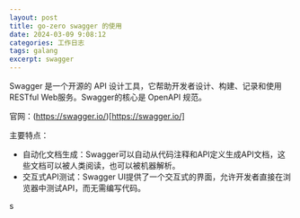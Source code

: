```yaml
---
layout: post
title: go-zero swagger 的使用
date: 2024-03-09 9:08:12
categories: 工作日志
tags: galang 
excerpt: swagger
---
```


Swagger 是一个开源的 API 设计工具，它帮助开发者设计、构建、记录和使用RESTful Web服务。Swagger的核心是 OpenAPI 规范。 

官网：(https://swagger.io/)[https://swagger.io/] 

主要特点：
- 自动化文档生成：Swagger可以自动从代码注释和API定义生成API文档，这些文档可以被人类阅读，也可以被机器解析。
- 交互式API测试：Swagger UI提供了一个交互式的界面，允许开发者直接在浏览器中测试API，而无需编写代码。


s